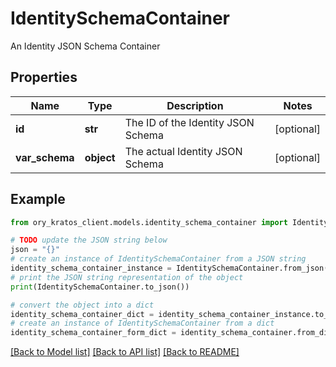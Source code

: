 # IdentitySchemaContainer

An Identity JSON Schema Container

## Properties

Name | Type | Description | Notes
------------ | ------------- | ------------- | -------------
**id** | **str** | The ID of the Identity JSON Schema | [optional] 
**var_schema** | **object** | The actual Identity JSON Schema | [optional] 

## Example

```python
from ory_kratos_client.models.identity_schema_container import IdentitySchemaContainer

# TODO update the JSON string below
json = "{}"
# create an instance of IdentitySchemaContainer from a JSON string
identity_schema_container_instance = IdentitySchemaContainer.from_json(json)
# print the JSON string representation of the object
print(IdentitySchemaContainer.to_json())

# convert the object into a dict
identity_schema_container_dict = identity_schema_container_instance.to_dict()
# create an instance of IdentitySchemaContainer from a dict
identity_schema_container_form_dict = identity_schema_container.from_dict(identity_schema_container_dict)
```
[[Back to Model list]](../README.md#documentation-for-models) [[Back to API list]](../README.md#documentation-for-api-endpoints) [[Back to README]](../README.md)


